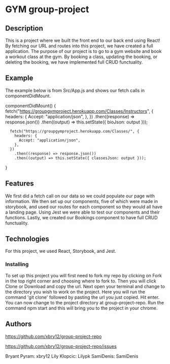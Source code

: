 # GYM group-project 

## Description 

This is a project where we built the front end to our back end using React! By fetching our URL and routes into this project, we have created a full application. The purpose of our project is to go to a gym website and book a workout class at the gym. By booking a class, updating the booking, or deleting the booking, we have implemented full CRUD functuality. 

## Example

The example below is from Src/App.js and shows our fetch calls in componentDidMount. 

componentDidMount() {
    fetch("https://groupgymproject.herokuapp.com/Classes/Instructors", {
      headers: {
        Accept: "application/json",
      },
    })
      .then((response) => response.json())
      .then((output) => this.setState({ bioJson: output }));

      fetch("https://groupgymproject.herokuapp.com/Classes/", {
        headers: {
          Accept: "application/json",
        },
      })
        .then((response) => response.json())
        .then((output) => this.setState({ classesJson: output }));
  
  }

## Features

We first did a fetch call on our data so we could populate our page with information. We then set up our components, five of which were made in storybook, and used our routes for each component so they would all have a landing page. Using Jest we were able to test our components and their functions. Lastly, we created our Bookings component to have full CRUD functuality. 


## Technologies

For this project, we used React, Storybook, and Jest. 

### Installing 

To set up this project you will first need to fork my repo by clicking on Fork in the top right corner and choosing where to fork to. Then you will click Clone or Download and copy the url. Next open your terminal and change to the directory you wish to work on the project. Here you will run the command 'git clone' followed by pasting the url you just copied. Hit enter. You can now change to the project directory at group-project-repo. Run the command npm start and this will bring you to the project in your chrome. 

## Authors

https://github.com/xbry12/group-project-repo

https://github.com/xbry12/group-project-repo/issues

Bryant Pyram: xbry12
Lily Klopcic: Lilypk
SamiDenis: SamiDenis


